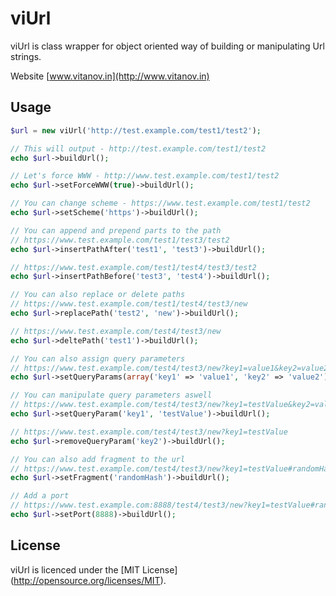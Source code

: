 viUrl
=====

viUrl is class wrapper for object oriented way of building or manipulating Url strings.

Website [www.vitanov.in](http://www.vitanov.in)

## Usage

```php
$url = new viUrl('http://test.example.com/test1/test2');
```

```php
// This will output - http://test.example.com/test1/test2
echo $url->buildUrl();
```

```php
// Let's force WWW - http://www.test.example.com/test1/test2
echo $url->setForceWWW(true)->buildUrl();
```

```php
// You can change scheme - https://www.test.example.com/test1/test2
echo $url->setScheme('https')->buildUrl();
```

```php
// You can append and prepend parts to the path
// https://www.test.example.com/test1/test3/test2
echo $url->insertPathAfter('test1', 'test3')->buildUrl();
```

```php
// https://www.test.example.com/test1/test4/test3/test2
echo $url->insertPathBefore('test3', 'test4')->buildUrl();
```

```php
// You can also replace or delete paths
// https://www.test.example.com/test1/test4/test3/new
echo $url->replacePath('test2', 'new')->buildUrl();
```

```php
// https://www.test.example.com/test4/test3/new
echo $url->deltePath('test1')->buildUrl();
```

```php
// You can also assign query parameters
// https://www.test.example.com/test4/test3/new?key1=value1&key2=value2
echo $url->setQueryParams(array('key1' => 'value1', 'key2' => 'value2'))->buildUrl();
```

```php
// You can manipulate query parameters aswell
// https://www.test.example.com/test4/test3/new?key1=testValue&key2=value2
echo $url->setQueryParam('key1', 'testValue')->buildUrl();
```

```php
// https://www.test.example.com/test4/test3/new?key1=testValue
echo $url->removeQueryParam('key2')->buildUrl();
```

```php
// You can also add fragment to the url
// https://www.test.example.com/test4/test3/new?key1=testValue#randomHash
echo $url->setFragment('randomHash')->buildUrl();
```

```php
// Add a port
// https://www.test.example.com:8888/test4/test3/new?key1=testValue#randomHash
echo $url->setPort(8888)->buildUrl();
```

## License

viUrl is licenced under the [MIT License] (http://opensource.org/licenses/MIT).